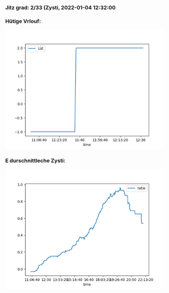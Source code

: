 ### Jitz grad: 2/33 (Zysti, 2022-01-04 12:32:00

### Hütige Vrlouf:
![Graph](Today.png)

### E durschnittleche Zysti:
![Graph](Zysti.png)